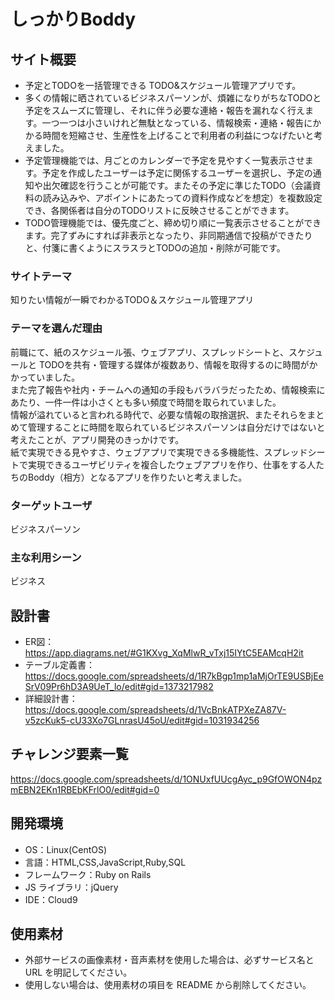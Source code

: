 # しっかりBoddy

## サイト概要

- 予定とTODOを一括管理できる TODO&スケジュール管理アプリです。
- 多くの情報に晒されているビジネスパーソンが、煩雑になりがちなTODOと予定をスムーズに管理し、それに伴う必要な連絡・報告を漏れなく行えます。一つ一つは小さいけれど無駄となっている、情報検索・連絡・報告にかかる時間を短縮させ、生産性を上げることで利用者の利益につなげたいと考えました。
- 予定管理機能では、月ごとのカレンダーで予定を見やすく一覧表示させます。予定を作成したユーザーは予定に関係するユーザーを選択し、予定の通知や出欠確認を行うことが可能です。またその予定に準じたTODO（会議資料の読み込みや、アポイントにあたっての資料作成などを想定）を複数設定でき、各関係者は自分のTODOリストに反映させることができます。
- TODO管理機能では、優先度ごと、締め切り順に一覧表示させることができます。完了ずみにすれば非表示となったり、非同期通信で投稿ができたりと、付箋に書くようにスラスラとTODOの追加・削除が可能です。


### サイトテーマ

知りたい情報が一瞬でわかるTODO＆スケジュール管理アプリ

### テーマを選んだ理由

前職にて、紙のスケジュール張、ウェブアプリ、スプレッドシートと、スケジュールと TODOを共有・管理する媒体が複数あり、情報を取得するのに時間がかかっていました。<br>
また完了報告や社内・チームへの通知の手段もバラバラだったため、情報検索にあたり、一件一件は小さくとも多い頻度で時間を取られていました。<br>
情報が溢れていると言われる時代で、必要な情報の取捨選択、またそれらをまとめて管理することに時間を取られているビジネスパーソンは自分だけではないと考えたことが、アプリ開発のきっかけです。<br>
紙で実現できる見やすさ、ウェブアプリで実現できる多機能性、スプレッドシートで実現できるユーザビリティを複合したウェブアプリを作り、仕事をする人たちのBoddy（相方）となるアプリを作りたいと考えました。


### ターゲットユーザ

ビジネスパーソン

### 主な利用シーン

ビジネス

## 設計書
- ER図：https://app.diagrams.net/#G1KXvg_XqMlwR_vTxj15IYtC5EAMcqH2it
- テーブル定義書：https://docs.google.com/spreadsheets/d/1R7kBgp1mp1aMjOrTE9USBjEeSrV09Pr6hD3A9UeT_lo/edit#gid=1373217982
- 詳細設計書：https://docs.google.com/spreadsheets/d/1VcBnkATPXeZA87V-v5zcKuk5-cU33Xo7GLnrasU45oU/edit#gid=1031934256

## チャレンジ要素一覧

https://docs.google.com/spreadsheets/d/1ONUxfUUcgAyc_p9GfOWON4pzmEBN2EKn1RBEbKFrlO0/edit#gid=0

## 開発環境

- OS：Linux(CentOS)
- 言語：HTML,CSS,JavaScript,Ruby,SQL
- フレームワーク：Ruby on Rails
- JS ライブラリ：jQuery
- IDE：Cloud9

## 使用素材

- 外部サービスの画像素材・音声素材を使用した場合は、必ずサービス名と URL を明記してください。
- 使用しない場合は、使用素材の項目を README から削除してください。
